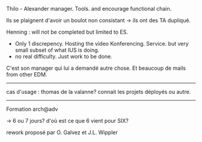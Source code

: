 Thilo - Alexander manager. Tools. and encourage functional chain.


Ils se plaignent d'avoir un boulot non consistant -> ils ont des TA dupliqué.

Henning : will not be completed but limited to ES. 

- Only 1 discrepency. Hosting the video Konferencing. Service. but very small subset of what IUS is doing.
- no real difficulty. Just work to be done.

C'est son manager qui lui a demandé autre chose. Et beaucoup de mails from other EDM.


------------------------------------------------------------------------------


cas d'usage : thomas de la valanne? connait les projets déployés ou autre.



------------------------------------------------------------------------------

Formation arch@adv

-> 6 ou 7 jours? d'où est ce que 6 vient pour SIX?

rework proposé par O. Galvez et J.L. Wippler
